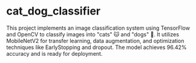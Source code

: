 # cat_dog_classifier
This project implements an image classification system using TensorFlow and OpenCV to classify images into "cats" 🐱 and "dogs" 🐶. It utilizes MobileNetV2 for transfer learning, data augmentation, and optimization techniques like EarlyStopping and dropout. The model achieves 96.42% accuracy and is ready for deployment.
